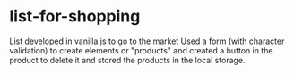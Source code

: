 # list-for-shopping
List developed in vanilla.js to go to the market
Used a form (with character validation) to create elements or "products" and created a button in the product to delete it and stored the
products in the local storage.
